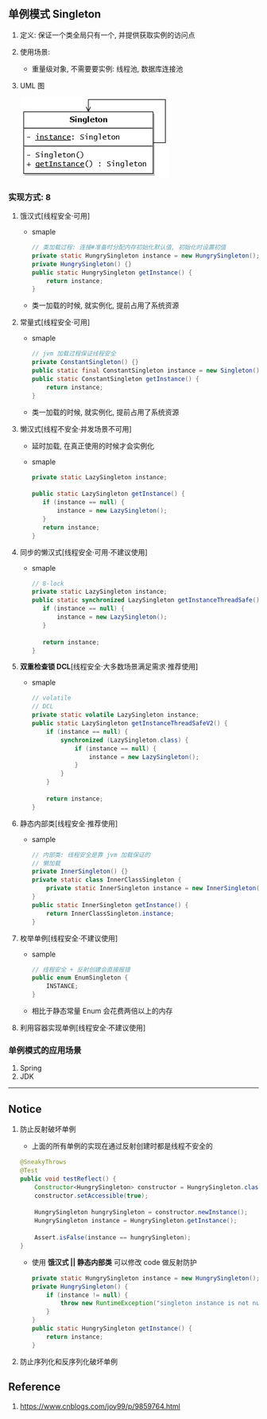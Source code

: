 ## 单例模式 Singleton

1. 定义: 保证一个类全局只有一个, 并提供获取实例的访问点
2. 使用场景:
   - 重量级对象, 不需要要实例: 线程池, 数据库连接池
3. UML 图

   ![avatar](/static/image/pattern/pattern_singleton_uml.png)

### 实现方式: 8

1. 饿汉式[线程安全·可用]

   - smaple

     ```java
     // 类加载过程: 连接#准备时分配内存初始化默认值, 初始化时设置初值
     private static HungrySingleton instance = new HungrySingleton();
     private HungrySingleton() {}
     public static HungrySingleton getInstance() {
         return instance;
     }
     ```

   - 类一加载的时候, 就实例化, 提前占用了系统资源

2. 常量式[线程安全·可用]

   - smaple

     ```java
     // jvm 加载过程保证线程安全
     private ConstantSingleton() {}
     public static final ConstantSingleton instance = new Singleton();
     public static ConstantSingleton getInstance() {
         return instance;
     }
     ```

   - 类一加载的时候, 就实例化, 提前占用了系统资源

3. 懒汉式[线程不安全·并发场景不可用]

   - 延时加载, 在真正使用的时候才会实例化

   - smaple

     ```java
     private static LazySingleton instance;

     public static LazySingleton getInstance() {
        if (instance == null) {
            instance = new LazySingleton();
        }
        return instance;
     }
     ```

4. 同步的懒汉式[线程安全·可用·不建议使用]

   - smaple

     ```java
     // 8-lock
     private static LazySingleton instance;
     public static synchronized LazySingleton getInstanceThreadSafe() {
        if (instance == null) {
            instance = new LazySingleton();
        }

        return instance;
     }
     ```

5. **双重检查锁 DCL**[线程安全·大多数场景满足需求·推荐使用]

   - smaple

     ```java
     // volatile
     // DCL
     private static volatile LazySingleton instance;
     public static LazySingleton getInstanceThreadSafeV2() {
         if (instance == null) {
             synchronized (LazySingleton.class) {
                 if (instance == null) {
                     instance = new LazySingleton();
                 }
             }
         }

         return instance;
     }
     ```

6. 静态内部类[线程安全·推荐使用]

   - sample

     ```java
     // 内部类: 线程安全是靠 jvm 加载保证的
     // 懒加载
     private InnerSingleton() {}
     private static class InnerClassSingleton {
         private static InnerSingleton instance = new InnerSingleton();
     }
     public static InnerSingleton getInstance() {
         return InnerClassSingleton.instance;
     }
     ```

7. 枚举单例[线程安全·不建议使用]

   - sample

     ```java
     // 线程安全 + 反射创建会直接报错
     public enum EnumSingleton {
         INSTANCE;
     }
     ```

   - 相比于静态常量 Enum 会花费两倍以上的内存

8. 利用容器实现单例[线程安全·不建议使用]

### 单例模式的应用场景

1. Spring
2. JDK

---

## Notice

1. 防止反射破坏单例

   - 上面的所有单例的实现在通过反射创建时都是线程不安全的

   ```java
   @SneakyThrows
   @Test
   public void testReflect() {
       Constructor<HungrySingleton> constructor = HungrySingleton.class.getDeclaredConstructor();
       constructor.setAccessible(true);

       HungrySingleton hungrySingleton = constructor.newInstance();
       HungrySingleton instance = HungrySingleton.getInstance();

       Assert.isFalse(instance == hungrySingleton);
   }
   ```

   - 使用 **饿汉式 || 静态内部类** 可以修改 code 做反射防护

     ```java
     private static HungrySingleton instance = new HungrySingleton();
     private HungrySingleton() {
         if (instance != null) {
             throw new RuntimeException("singleton instance is not null");
         }
     }
     public static HungrySingleton getInstance() {
         return instance;
     }
     ```

2. 防止序列化和反序列化破坏单例

## Reference

1. https://www.cnblogs.com/joy99/p/9859764.html
